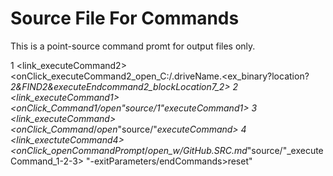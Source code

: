 Source File For Commands
===========

This is a point-source command promt for output files only.

<executeCommands>


1 <link_executeCommand2>
<onClick_executeCommand2_open_C:/.driveName.<ex_binary?location?_2&FIND2&_executeEndcommand2_blockLocation7_2>
2 <link_executeCommand1>
<onClick_Command1_/_open_"source/1"_executeCommand1>
3 <link_executeCommand_>
<onClick_Command_/_open_"source/"_executeCommand>
4 <link_exectuteCommand4>
<onClick_openCommandPrompt_/_open_w/GitHub.SRC.md_"source/"_executeCommand_1-2-3>
"-exitParameters/endCommands>reset"

